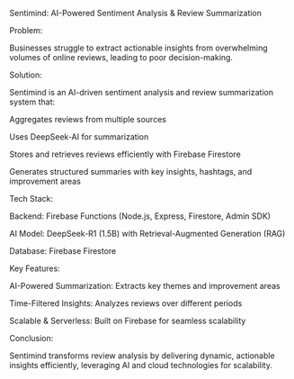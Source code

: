 Sentimind: AI-Powered Sentiment Analysis & Review Summarization 

Problem: 

 Businesses struggle to extract actionable insights from overwhelming volumes of online reviews, leading to poor decision-making. 

Solution: 

 Sentimind is an AI-driven sentiment analysis and review summarization system that: 

Aggregates reviews from multiple sources 

Uses DeepSeek-AI for summarization 

Stores and retrieves reviews efficiently with Firebase Firestore 

Generates structured summaries with key insights, hashtags, and improvement areas 

Tech Stack: 

Backend: Firebase Functions (Node.js, Express, Firestore, Admin SDK) 

AI Model: DeepSeek-R1 (1.5B) with Retrieval-Augmented Generation (RAG) 

Database: Firebase Firestore  

 

Key Features: 

AI-Powered Summarization: Extracts key themes and improvement areas 

Time-Filtered Insights: Analyzes reviews over different periods 

Scalable & Serverless: Built on Firebase for seamless scalability 

Conclusion: 

 Sentimind transforms review analysis by delivering dynamic, actionable insights efficiently, leveraging AI and cloud technologies for scalability. 

 